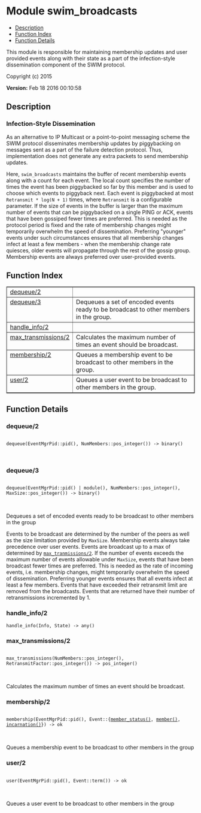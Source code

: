

# Module swim_broadcasts #
* [Description](#description)
* [Function Index](#index)
* [Function Details](#functions)

This module is responsible for maintaining membership updates and user
provided events along with their state as a part of the
infection-style dissemination component of the SWIM protocol.

Copyright (c) 2015

__Version:__ Feb 18 2016 00:10:58

<a name="description"></a>

## Description ##

### Infection-Style Dissemination
As an alternative to IP Multicast
or a point-to-point messaging scheme the SWIM protocol
disseminates membership updates by piggybacking on messages sent
as a part of the failure detection protocol. Thus, implementation
does not generate any extra packets to send membership updates.

Here, `swim_broadcasts` maintains the buffer of recent membership
events along with a count for each event. The local count
specifies the number of times the event has been piggybacked so
far by this member and is used to choose which events to piggyback
next. Each event is piggybacked at most `Retransmit * log(N +
1)` times, where `Retransmit` is a configurable parameter.
If the size of events in the buffer is larger than the maximum number of
events that can be piggybacked on a single PING or ACK, events that have
been gossiped fewer times are preferred. This is needed as the
protocol period is fixed and the rate of membership changes might
temporarily overwhelm the speed of dissemination. Preferring
"younger" events under such circumstances ensures that all
membership changes infect at least a few members - when the
membership change rate quiesces, older events will
propagate through the rest of the gossip group. Membership events are always
preferred over user-provided events.
<a name="index"></a>

## Function Index ##


<table width="100%" border="1" cellspacing="0" cellpadding="2" summary="function index"><tr><td valign="top"><a href="#dequeue-2">dequeue/2</a></td><td></td></tr><tr><td valign="top"><a href="#dequeue-3">dequeue/3</a></td><td>Dequeues a set of encoded events ready to be broadcast to other members
in the group.</td></tr><tr><td valign="top"><a href="#handle_info-2">handle_info/2</a></td><td></td></tr><tr><td valign="top"><a href="#max_transmissions-2">max_transmissions/2</a></td><td>Calculates the maximum number of times an event should be broadcast.</td></tr><tr><td valign="top"><a href="#membership-2">membership/2</a></td><td>Queues a membership event to be broadcast to other members in the group.</td></tr><tr><td valign="top"><a href="#user-2">user/2</a></td><td>Queues a user event to be broadcast to other members in the group.</td></tr></table>


<a name="functions"></a>

## Function Details ##

<a name="dequeue-2"></a>

### dequeue/2 ###

<pre><code>
dequeue(EventMgrPid::pid(), NumMembers::pos_integer()) -&gt; binary()
</code></pre>
<br />

<a name="dequeue-3"></a>

### dequeue/3 ###

<pre><code>
dequeue(EventMgrPid::pid() | module(), NumMembers::pos_integer(), MaxSize::pos_integer()) -&gt; binary()
</code></pre>
<br />

Dequeues a set of encoded events ready to be broadcast to other members
in the group

Events to be broadcast are determined by the number of the peers as well as
the size limitation provided by `MaxSize`. Membership events always take
precedence over user events. Events are broadcast up to a max of
determined by [`max_tranmissions/2`](#max_tranmissions-2). If the number of events
exceeds the maximum number of events allowable under `MaxSize`, events that have
been broadcast fewer times are preferred. This is needed as the rate of
incoming events, i.e. membership changes, might temporarily overwhelm
the speed of dissemination.
Preferring younger events ensures that all events
infect at least a few members. Events that have exceeded
their retransmit limit are removed from the broadcasts. Events that are
returned have their number of retransmissions incremented by 1.

<a name="handle_info-2"></a>

### handle_info/2 ###

`handle_info(Info, State) -> any()`

<a name="max_transmissions-2"></a>

### max_transmissions/2 ###

<pre><code>
max_transmissions(NumMembers::pos_integer(), RetransmitFactor::pos_integer()) -&gt; pos_integer()
</code></pre>
<br />

Calculates the maximum number of times an event should be broadcast.

<a name="membership-2"></a>

### membership/2 ###

<pre><code>
membership(EventMgrPid::pid(), Event::{<a href="#type-member_status">member_status()</a>, <a href="#type-member">member()</a>, <a href="#type-incarnation">incarnation()</a>}) -&gt; ok
</code></pre>
<br />

Queues a membership event to be broadcast to other members in the group

<a name="user-2"></a>

### user/2 ###

<pre><code>
user(EventMgrPid::pid(), Event::term()) -&gt; ok
</code></pre>
<br />

Queues a user event to be broadcast to other members in the group

